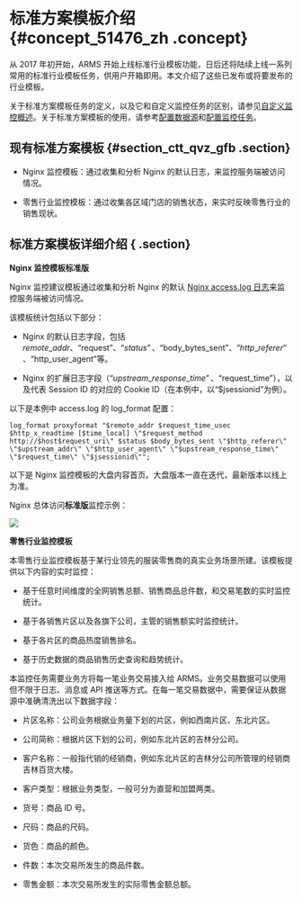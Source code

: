 # 标准方案模板介绍 {#concept_51476_zh .concept}

从 2017 年初开始，ARMS 开始上线标准行业模板功能，日后还将陆续上线一系列常用的标准行业模板任务，供用户开箱即用。本文介绍了这些已发布或将要发布的行业模板。

关于标准方案模板任务的定义，以及它和自定义监控任务的区别，请参见[自定义监控概述](intl.zh-CN/自定义监控/自定义监控概述.md#)。关于标准方案模板的使用，请参考[配置数据源](intl.zh-CN/自定义监控/创建监控任务/配置数据源.md#)和[配置监控任务](intl.zh-CN/自定义监控/管理监控任务/配置监控任务.md#)。

## 现有标准方案模板 {#section_ctt_qvz_gfb .section}

-   Nginx 监控模板：通过收集和分析 Nginx 的默认日志，来监控服务端被访问情况。

-   零售行业监控模板：通过收集各区域门店的销售状态，来实时反映零售行业的销售现状。


## 标准方案模板详细介绍 { .section}

**Nginx 监控模板标准版**

Nginx 监控建议模板通过收集和分析 Nginx 的默认 [Nginx access.log 日志](https://www.nginx.com/resources/admin-guide/logging-and-monitoring/)来监控服务端被访问情况。

该模板统计包括以下部分：

-   Nginx 的默认日志字段，包括 $remote\_addr、“$request”、“$status”、“$body\_bytes\_sent”、“$http\_referer”、“$http\_user\_agent”等。

-   Nginx 的扩展日志字段（“$upstream\_response\_time”、“$request\_time”），以及代表 Session ID 的对应的 Cookie ID（在本例中，以“$jsessionid”为例）。


以下是本例中 access.log 的 log\_format 配置：

```
log_format proxyformat "$remote_addr $request_time_usec $http_x_readtime [$time_local] \"$request_method http://$host$request_uri\" $status $body_bytes_sent \"$http_referer\" \"$upstream_addr\" \"$http_user_agent\" \"$upstream_response_time\" \"$request_time\" \"$jsessionid\""; 
```

以下是 Nginx 监控模板的大盘内容首页。大盘版本一直在迭代，最新版本以线上为准。

Nginx 总体访问**标准版**监控示例：

![](http://static-aliyun-doc.oss-cn-hangzhou.aliyuncs.com/assets/img/152329/155496245044164_zh-CN.png) 

**零售行业监控模板**

本零售行业监控模板基于某行业领先的服装零售商的真实业务场景所建。该模板提供以下内容的实时监控：

-   基于任意时间维度的全网销售总额、销售商品总件数，和交易笔数的实时监控统计。

-   基于各销售片区以及各旗下公司，主管的销售额实时监控统计。

-   基于各片区的商品热度销售排名。

-   基于历史数据的商品销售历史查询和趋势统计。


本监控任务需要业务方将每一笔业务交易接入给 ARMS。业务交易数据可以使用但不限于日志、消息或 API 推送等方式。在每一笔交易数据中，需要保证从数据源中准确清洗出以下数据字段：

-   片区名称：公司业务根据业务量下划的片区，例如西南片区、东北片区。

-   公司简称：根据片区下划的公司，例如东北片区的吉林分公司。

-   客户名称：一般指代销的经销商，例如东北片区的吉林分公司所管理的经销商吉林百货大楼。

-   客户类型：根据业务类型，一般可分为直营和加盟两类。

-   货号：商品 ID 号。

-   尺码：商品的尺码。

-   货色：商品的颜色。

-   件数：本次交易所发生的商品件数。

-   零售金额：本次交易所发生的实际零售金额总额。


